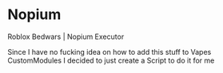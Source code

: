 # Nopium
Roblox Bedwars | Nopium Executor

Since I have no fucking idea on how to add this stuff to Vapes CustomModules  I decided to just create a Script to do it for me
